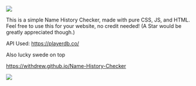 ![](https://user-images.githubusercontent.com/52789876/115288545-8b6a7500-a11f-11eb-96c4-9800ac96c9ad.png)

This is a simple Name History Checker, made with pure CSS, JS, and HTML. Feel free to use this for your website, no credit needed! (A Star would be greatly appreciated though.)

API Used: https://playerdb.co/

Also lucky swede on top

https://withdrew.github.io/Name-History-Checker

![](https://user-images.githubusercontent.com/52789876/114550151-e1c34980-9c2f-11eb-90cf-c38761ecd497.PNG)
